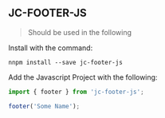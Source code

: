 ## JC-FOOTER-JS

> Should be used in the following

Install with the command:

```
nnpm install --save jc-footer-js
```

Add the Javascript Project with the following:

```javascript
import { footer } from 'jc-footer-js';

footer('Some Name');
```